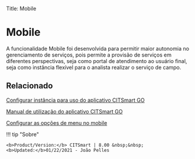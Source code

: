 Title: Mobile

# Mobile

A funcionalidade Mobile foi desenvolvida para permitir maior autonomia no gerenciamento de serviços, pois permite a provisão de serviços em diferentes perspectivas, seja como portal de atendimento ao usuário final, seja como instância flexível para o analista realizar o serviço de campo.


Relacionado
----------

[Configurar instância para uso do aplicativo CITSmart GO][1]

[Manual de utilização do aplicativo CITSmart GO][2]

[Configurar as opções de menu no mobile][3]


[1]:/pt-br/citsmart-platform-8/additional-features/mobile-and-field-service/configuration/configure-field-service-application.html
[2]:/pt-br/citsmart-platform-8/additional-features/mobile-and-field-service/apps/citsmart-field-service-manual.html
[3]:/pt-br/citsmart-platform-8/additional-features/mobile-and-field-service/configuration/configure-mobile-options.html


!!! tip "Sobre"

    <b>Product/Version:</b> CITSmart | 8.00 &nbsp;&nbsp;
    <b>Updated:</b>01/22/2021 - João Pelles  
